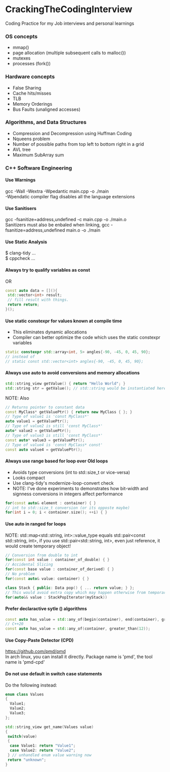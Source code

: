 # CrackingTheCodingInterview
Coding Practice for my Job interviews and personal learnings

### OS concepts
 - mmap()
 - page allocation (multiple subsequent calls to malloc())
 - mutexes
 - processes (fork())
### Hardware concepts
 - False Sharing
 - Cache hits/misses
 - TLB
 - Memory Orderings
 - Bus Faults (unaligned accesses)
### Algorithms, and Data Structures
 - Compression and Decompression using Huffman Coding
 - Nqueens problem
 - Number of possible paths from top left to bottom right in a grid
 - AVL tree
 - Maximum SubArray sum


### C++ Software Engineering
#### Use Warnings
gcc -Wall -Wextra -Wpedantic main.cpp -o ./main <br>
-Wpendatic compiler flag disables all the language extensions
#### Use Sanitisers
gcc -fsanitize=address,undefined -c main.cpp -o ./main.o <br>
Sanitizers must also be enbaled when linking, gcc -fsanitize=address,undefined main.o -o ./main
#### Use Static Analysis
$ clang-tidy ... <br>
$ cppcheck ...
#### Always try to qualify variables as const
OR
```C++
const auto data = [](){
 std::vector<int> result;
 // fill result with things.
 return return;
}();
```
#### Use static constexpr for values known at compile time
- This eliminates dynamic allocations
- Compiler can better optimize the code which uses the static constexpr variables
```C++
static constexpr std::array<int, 5> angles{-90, -45, 0, 45, 90};
// instead of
// static const std::vector<int> angles{-90, -45, 0, 45, 90};
```
#### Always use auto to avoid conversions and memory allocations
```C++
std::string_view getValue() { return "Hello World"; }
std::string str = getValue(); // std::string would be instantiated here -> dynamic memory allocation
```
NOTE: Also
```C++
// Returns pointer to constant data
const MyClass* getValuePtr() { return new MyClass { }; }
// Type of value1 is 'const MyClass*'
auto value1 = getValuePtr();
// Type of value2 is still 'const MyClass*'
auto* value2 = getValuePtr();
// Type of value3 is still 'const MyClass*'
const auto* value3 = getValuePtr();
// Type of value4 is 'const MyClass* const'
const auto value4 = getValuePtr();
```
#### Always use range based for loop over Old loops
- Avoids type conversions (int to std::size_t or vice-versa)
- Looks compact
- Use clang-tidy's modernize-loop-convert check
- NOTE: I've done experiments to demonstrates how bit-width and signness conversions in integers affect performance
```C++
for(const auto& element : container) { }
// int to std::size_t conversion (or its opposte maybe)
for(int i = 0; i < container.size(); ++i) { }
```
#### Use auto in ranged for loops
NOTE: std::map<std::string, int>::value_type equals std::pair<const std::string, int>, if you use std::pair<std::string, int>, even just reference, it would create temporary object!
```C++
// Conversion from double to int
for(const int value : container_of_double) { }
// Accidental Slicing
for(const base value : container_of_derived) { }
// No problem
for(const auto& value: container) { }

class Stack { public: Data pop() { ... return value; } };
// This would avoid extra copy which may happen otherwise from temporary to 'value'
for(auto&& value : StackPopIterator(myStack))
```
#### Prefer declaractive sytle (<algorithm>) algorithms
```C++
const auto has_value = std::any_of(begin(container), end(container), greater_than(12));
// C++20
const auto has_value = std::any_of(container, greater_than(12));
```
#### Use Copy-Paste Detector (CPD)
https://github.com/pmd/pmd <br>
In arch linux, you can install it directly. Package name is 'pmd', the tool name is 'pmd-cpd'
#### Do not use default in switch case statements
Do the following instead:
```C++
enum class Values
{
  Value1;
  Value2;
  Value3;
};

std::string_view get_name(Values value)
{
 switch(value)
 {
  case Value1: return "Value1";
  case Value2: return "Value2";
 } // unhandled enum value warning now
 return "unknown";
}
```
